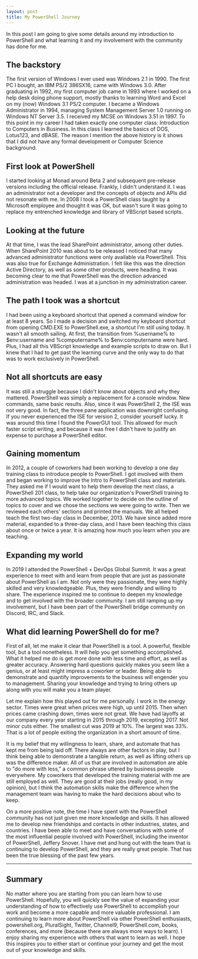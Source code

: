 ```yaml
---
layout: post
title: My PowerShell Journey
---
```


In this post I am going to give some details around my introduction to PowerShell and what learning it and my involvement with the community has done for me.

## The backstory

The first version of Windows I ever used was Windows 2.1 in 1990. The first PC I bought, an IBM PS/2 386SX16, came with Windows 3.0. After graduating in 1992, my first computer job came in 1993 where I worked on a help desk doing phone support, mostly thanks to learning Word and Excel on my (now) Windows 3.1 PS/2 computer. I became a Windows Administrator in 1994, managing System Management Server 1.0 running on Windows NT Server 3.5. I received my MCSE on Windows 3.51 in 1997. To this point in my career I had taken exactly one computer class: Introduction to Computers in Business. In this class I learned the basics of DOS, Lotus123, and dBASE. The reason I mention the above history is it shows that I did not have any formal development or Computer Science background.

## First look at PowerShell

I started looking at Monad around Beta 2 and subsequent pre-release versions including the official release. Frankly, I didn't understand it. I was an administrator not a developer and the concepts of objects and APIs did not resonate with me. In 2008 I took a PowerShell class taught by a Microsoft employee and thought it was OK, but wasn't sure it was going to replace my entrenched knowledge and library of VBScript based scripts.

## Looking at the future

At that time, I was the lead SharePoint administrator, among other duties. When SharePoint 2010 was about to be released I noticed that many advanced administrator functions were only available via PowerShell. This was also true for Exchange Administration. I felt like this was the direction Active Directory, as well as some other products, were heading. It was becoming clear to me that PowerShell was the direction advanced administration was headed. I was at a junction in my administration career.

## The path I took was a shortcut

I had been using a keyboard shortcut that opened a command window for at least 8 years. So I made a decision and switched my keyboard shortcut from opening CMD.EXE to PowerShell.exe, a shortcut I'm still using today. It wasn't all smooth sailing. At first, the transition from %username% to $env:username and %computername% to $env:computername were hard. Plus, I had all this VBScript knowledge and example scripts to draw on. But I knew that I had to get past the learning curve and the only way to do that was to work exclusively in PowerShell.

## Not all shortcuts are easy

It was still a struggle because I didn't know about objects and why they mattered. PowerShell was simply a replacement for a console window. New commands, same basic results. Also, since it was PowerShell 2, the ISE was not very good. In fact, the three pane application was downright confusing. If you never experienced the ISE for version 2, consider yourself lucky. It was around this time I found the PowerGUI tool. This allowed for much faster script writing, and because it was free I didn't have to justify an expense to purchase a PowerShell editor.

## Gaining momentum

In 2012, a couple of coworkers had been working to develop a one day training class to introduce people to PowerShell. I got involved with them and began working to improve the Intro to PowerShell class and materials. They asked me if I would want to help them develop the next class, a PowerShell 201 class, to help take our organization's PowerShell training to more advanced topics. We worked together to decide on the outline of topics to cover and we chose the sections we were going to write. Then we reviewed each others' sections and printed the manuals. We all helped teach the first two-day class in December, 2013. We have since added more material, expanded to a three-day class, and I have been teaching this class about once or twice a year. It is amazing how much you learn when you are teaching.

## Expanding my world

In 2019 I attended the PowerShell + DevOps Global Summit. It was a great experience to meet with and learn from people that are just as passionate about PowerShell as I am. Not only were they passionate, they were highly skilled and very knowledgeable. Plus, they were friendly and willing to share. The experience inspired me to continue to deepen my knowledge and to get involved with the broader community. I am still ramping up my involvement, but I have been part of the PowerShell bridge community on Discord, IRC, and Slack.

## What did learning PowerShell do for me?

First of all, let me make it clear that PowerShell is a tool. A powerful, flexible tool, but a tool nonetheless. It will help you get something accomplished. What it helped me do is get more done with less time and effort, as well as greater accuracy. Answering hard questions quickly makes you seem like a genius, or at least might impress a coworker or leader. Being able to demonstrate and quantify improvements to the business will engender you to management. Sharing your knowledge and trying to bring others up along with you will make you a team player.

Let me explain how this played out for me personally. I work in the energy sector. Times were great when prices were high, up until 2015. Then when prices came crashing down, times were not great. We have had layoffs at our company every year starting in 2015 through 2019, excepting 2017. Not minor cuts either. The smallest cut was 2019 at 10%. The largest was 33%. That is a lot of people exiting the organization in a short amount of time.

It is my belief that my willingness to learn, share, and automate that has kept me from being laid off. There always are other factors in play, but I think being able to demonstrate a tangible return, as well as lifting others up was the difference maker. All of us that are involved in automation are able to "do more with less," a common phrase uttered by business people everywhere. My coworkers that developed the training material with me are still employed as well. They are good at their jobs (really good, in my opinion), but I think the automation skills make the difference when the management team was having to make the hard decisions about who to keep.

On a more positive note, the time I have spent with the PowerShell community has not just given me more knowledge and skills. It has allowed me to develop new friendships and contacts in other industries, states, and countries. I have been able to meet and have conversations with some of the most influential people involved with PowerShell, including the inventor of PowerShell, Jeffery Snover. I have met and hung out with the team that is continuing to develop PowerShell, and they are really great people. That has been the true blessing of the past few years. 

---

## Summary

No matter where you are starting from you can learn how to use PowerShell. Hopefully, you will quickly see the value of expanding your understanding of how to effectively use PowerShell to accomplish your work and become a more capable and more valuable professional. I am continuing to learn more about PowerShell via other PowerShell enthusiasts, powershell.org, PluralSight, Twitter, Channel9, PowerShell.com, books, conferences, and more (because there are always more ways to learn). I enjoy sharing my experience with others that want to learn as well. I hope this inspires you to either start or continue your journey and get the most out of your knowledge and skills.